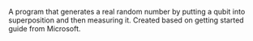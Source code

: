 A program that generates a real random number by putting a qubit into superposition and then measuring it.
Created based on getting started guide from Microsoft.